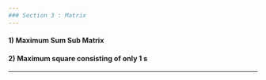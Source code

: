 ```yaml
---
### Section 3 : Matrix
---
```

#### 1) Maximum Sum Sub Matrix
#### 2) Maximum square consisting of only 1 s
---
